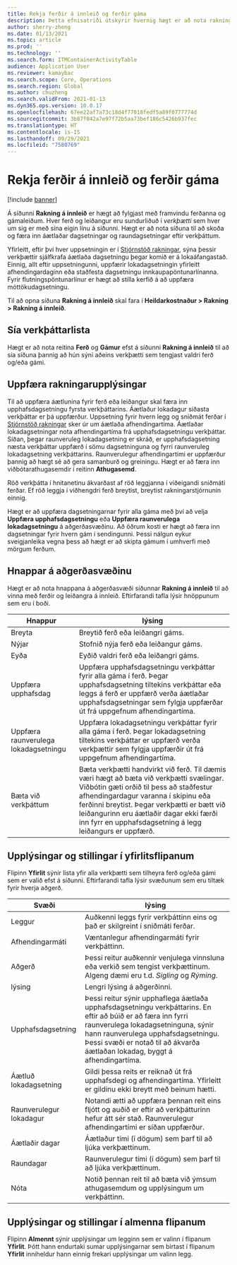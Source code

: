 ```yaml
---
title: Rekja ferðir á innleið og ferðir gáma
description: Þetta efnisatriði útskýrir hvernig hægt er að nota rakningarsíðuna á innleið til að fylgjast með framvindu ferðanna og gámaleiðum.
author: sherry-zheng
ms.date: 01/13/2021
ms.topic: article
ms.prod: ''
ms.technology: ''
ms.search.form: ITMContainerActivityTable
audience: Application User
ms.reviewer: kamaybac
ms.search.scope: Core, Operations
ms.search.region: Global
ms.author: chuzheng
ms.search.validFrom: 2021-01-13
ms.dyn365.ops.version: 10.0.17
ms.openlocfilehash: 67ee22af7a73c18d4f77018fedf5a89f0777774d
ms.sourcegitcommit: 3b87f042a7e97f72b5aa73bef186c5426b937fec
ms.translationtype: HT
ms.contentlocale: is-IS
ms.lasthandoff: 09/29/2021
ms.locfileid: "7580769"
---
```

# <a name="track-inbound-voyages-and-shipping-container-journeys"></a>Rekja ferðir á innleið og ferðir gáma

[!include [banner](../../includes/banner.md)]

Á síðunni **Rakning á innleið** er hægt að fylgjast með framvindu ferðanna og gámaleiðum. Hver ferð og leiðangur eru sundurliðuð í *verkþætti* sem hver um sig er með sína eigin línu á síðunni. Hægt er að nota síðuna til að skoða og færa inn áætlaðar dagsetningar og raundagsetningar eftir verkþáttum.

Yfirleitt, eftir því hver uppsetningin er í [Stjórnstöð rakningar](delivery-information-setup.md#tracking-control-center), sýna þessir verkþættir sjálfkrafa áætlaða dagsetningu þegar komið er á lokaáfangastað. Einnig, allt eftir uppsetningunni, uppfærir lokadagsetningin yfirleitt afhendingardaginn eða staðfesta dagsetningu innkaupapöntunarlínanna. Fyrir flutningspöntunarlínur er hægt að stilla kerfið á að uppfæra móttökudagsetningu.

Til að opna síðuna **Rakning á innleið** skal fara í **Heildarkostnaður \> Rakning \> Rakning á innleið**.

## <a name="filter-the-activities-list"></a>Sía verkþáttarlista

Hægt er að nota reitina **Ferð** og **Gámur** efst á síðunni **Rakning á innleið** til að sía síðuna þannig að hún sýni aðeins verkþætti sem tengjast valdri ferð og/eða gámi.

## <a name="update-tracking-information"></a>Uppfæra rakningarupplýsingar

Til að uppfæra áætlunina fyrir ferð eða leiðangur skal færa inn upphafsdagsetningu fyrsta verkþáttarins. Áætlaður lokadagur síðasta verkþáttar er þá uppfærður. Uppsetning fyrir hvern legg og sniðmát ferðar í [Stjórnstöð rakningar](delivery-information-setup.md#tracking-control-center) sker úr um áætlaða afhendingartíma. Áætlaðar lokadagsetningar nota afhendingartíma frá upphafsdagsetningu verkþáttar. Síðan, þegar raunveruleg lokadagsetning er skráð, er upphafsdagsetning næsta verkþáttar uppfærð í sömu dagsetninguna og fyrri raunveruleg lokadagsetning verkþáttarins. Raunverulegur afhendingartími er uppfærður þannig að hægt sé að gera samanburð og greiningu. Hægt er að færa inn viðbótarathugasemdir í reitinn **Athugasemd**.

Röð verkþátta í hnitanetinu ákvarðast af röð leggjanna í viðeigandi sniðmáti ferðar. Ef röð leggja í viðhengdri ferð breytist, breytist rakningarstjórnunin einnig.

Hægt er að uppfæra dagsetningarnar fyrir alla gáma með því að velja **Uppfæra upphafsdagsetningu** eða **Uppfæra raunverulega lokadagsetningu** á aðgerðasvæðinu. Að öðrum kosti er hægt að færa inn dagsetningar fyrir hvern gám í sendingunni. Þessi nálgun eykur sveigjanleika vegna þess að hægt er að skipta gámum í umhverfi með mörgum ferðum.

## <a name="buttons-on-the-action-pane"></a>Hnappar á aðgerðasvæðinu

Hægt er að nota hnappana á aðgerðasvæði síðunnar **Rakning á innleið** til að vinna með ferðir og leiðangra á innleið. Eftirfarandi tafla lýsir hnöppunum sem eru í boði.

| Hnappur | lýsing |
|---|---|
| Breyta | Breytið ferð eða leiðangri gáms. |
| Nýjar | Stofnið nýja ferð eða leiðangur gáms. |
| Eyða | Eyðið valdri ferð eða leiðangri gáms. |
| Uppfæra upphafsdag | Uppfæra upphafsdagsetningu verkþáttar fyrir alla gáma í ferð. Þegar upphafsdagsetning tiltekins verkþáttar eða leggs á ferð er uppfærð verða áætlaðar upphafsdagsetningar sem fylgja uppfærðar út frá uppgefnum afhendingartíma. |
| Uppfæra raunverulega lokadagsetningu | Uppfæra lokadagsetningu verkþáttar fyrir alla gáma í ferð. Þegar lokadagsetning tiltekins verkþáttar er uppfærð verða verkþættir sem fylgja uppfærðir út frá uppgefnum afhendingartíma. |
| Bæta við verkþáttum | Bæta verkþætti handvirkt við ferð. Til dæmis væri hægt að bæta við verkþætti svælingar. Viðbótin gæti orðið til þess að staðfestur afhendingardagur varanna í skipinu eða ferðinni breytist. Þegar verkþætti er bætt við leiðangurinn eru áætlaðir dagar ekki færði inn fyrr en upphafsdagsetning á legg leiðangurs er uppfærð. |

## <a name="information-and-settings-on-the-overview-tab"></a>Upplýsingar og stillingar í yfirlitsflipanum

Flipinn **Yfirlit** sýnir lista yfir alla verkþætti sem tilheyra ferð og/eða gámi sem er valið efst á síðunni. Eftirfarandi tafla lýsir svæðunum sem eru tiltæk fyrir hverja aðgerð.

| Svæði | lýsing |
|---|---|
| Leggur | Auðkenni leggs fyrir verkþáttinn eins og það er skilgreint í sniðmáti ferðar. |
| Afhendingarmáti | Væntanlegur afhendingarmáti fyrir verkþáttinn. |
| Aðgerð | Þessi reitur auðkennir venjulega vinnsluna eða verkið sem tengist verkþættinum. Algeng dæmi eru t.d. *Sigling* og *Rýming*. |
| lýsing | Lengri lýsing á aðgerðinni. |
| Upphafsdagsetning | Þessi reitur sýnir upphaflega áætlaða upphafsdagsetningu verkþáttarins. En eftir að búið er að færa inn fyrri raunverulega lokadagsetninguna, sýnir hann raunverulega upphafsdagsetningu. Þessi svæði er notað til að ákvarða áætlaðan lokadag, byggt á afhendingartíma. |
| Áætluð lokadagsetning | Gildi þessa reits er reiknað út frá upphafsdegi og afhendingartíma. Yfirleitt er gildinu ekki breytt með beinum hætti. |
| Raunverulegur lokadagur | Notandi ætti að uppfæra þennan reit eins fljótt og auðið er eftir að verkþátturinn hefur átt sér stað. Raunverulegur afhendingartími er síðan uppfærður. |
| Áætlaðir dagar | Áætlaður tími (í dögum) sem þarf til að ljúka verkþættinum. |
| Raundagar | Raunverulegur tími (í dögum) sem þarf til að ljúka verkþættinum. |
| Nóta | Notið þennan reit til að bæta við ýmsum athugasemdum og upplýsingum um verkþáttinn. |

## <a name="information-and-settings-on-the-general-tab"></a>Upplýsingar og stillingar í almenna flipanum

Flipinn **Almennt** sýnir upplýsingar um legginn sem er valinn í flipanum **Yfirlit**. Þótt hann endurtaki sumar upplýsingarnar sem birtast í flipanum **Yfirlit** inniheldur hann einnig frekari upplýsingar um valinn legg.
